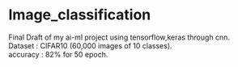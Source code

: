 # Image_classification
Final Draft of my ai-ml project using tensorflow,keras through cnn.</br>
Dataset : CIFAR10 (60,000 images of 10 classes).</br>
accuracy : 82% for 50 epoch.
